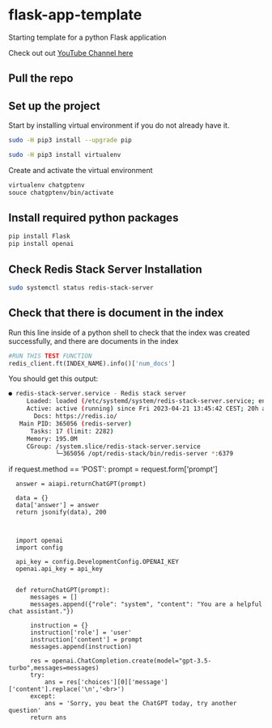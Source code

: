# flask-app-template
Starting template for a python Flask application

Check out out [YouTube Channel here](https://www.youtube.com/c/SkoloOnline)

## Pull the repo

## Set up the project
Start by installing virtual environment if you do not already have it.

```sh
sudo -H pip3 install --upgrade pip

sudo -H pip3 install virtualenv
```

Create and activate the virtual environment

```sh
virtualenv chatgptenv
souce chatgptenv/bin/activate
```

## Install required python packages

```sh
pip install Flask
pip install openai
```


## Check Redis Stack Server Installation
```sh
sudo systemctl status redis-stack-server
```

## Check that there is document in the index
Run this line inside of a python shell to check that the index was created successfully, and there are documents in the index

```py
#RUN THIS TEST FUNCTION
redis_client.ft(INDEX_NAME).info()['num_docs']
```


You should get this output:
```sh
● redis-stack-server.service - Redis stack server
     Loaded: loaded (/etc/systemd/system/redis-stack-server.service; enabled; vendor preset: ......
     Active: active (running) since Fri 2023-04-21 13:45:42 CEST; 20h ago
       Docs: https://redis.io/
   Main PID: 365056 (redis-server)
      Tasks: 17 (limit: 2282)
     Memory: 195.0M
     CGroup: /system.slice/redis-stack-server.service
             └─365056 /opt/redis-stack/bin/redis-server *:6379
````




<script>
$("#gpt-button").click(function(){
  var question  = $("#chat-input").val();

  let html_data = '';
  html_data += `<a href="#" class="list-group-item list-group-item-action d-flex gap-3 py-3">
    <img src="{{ url_for('static', filename='images/favicon.png') }}" alt="twbs" width="32" height="32" class="rounded-circle flex-shrink-0">
    <div class="d-flex gap-2 w-100 justify-content-between">
      <div>
        <p class="mb-0 opacity-75">${question}</p>
      </div>
    </div>
  </a>`

  $('#list-group').append(html_data);
  $("#chat-input").val('');

  //Make the AJAX Call to Server
  $.ajax({
      type: "POST",
      url: "/",
      data: {'prompt': question },
      success: function (data) {
        let gpt_data = '';
        gpt_data += `<a href="#" class="list-group-item list-group-item-action d-flex gap-3 py-3">
          <img src="https://digital-practice.ams3.cdn.digitaloceanspaces.com/static%2Fapp%2Fimg%2Fopenai-logo.png" alt="twbs" width="32" height="32" class="rounded-circle flex-shrink-0">
          <div class="d-flex gap-2 w-100 justify-content-between">
            <div>
              <p class="mb-0 opacity-75">${data.answer}</p>
            </div>
          </div>
        </a>`
        $('#list-group').append(gpt_data);
      }
    });

  });



</script>


if request.method == 'POST':
      prompt = request.form['prompt']

      answer = aiapi.returnChatGPT(prompt)

      data = {}
      data['answer'] = answer
      return jsonify(data), 200



      import openai
      import config

      api_key = config.DevelopmentConfig.OPENAI_KEY
      openai.api_key = api_key


      def returnChatGPT(prompt):
          messages = []
          messages.append({"role": "system", "content": "You are a helpful chat assistant."})

          instruction = {}
          instruction['role'] = 'user'
          instruction['content'] = prompt
          messages.append(instruction)

          res = openai.ChatCompletion.create(model="gpt-3.5-turbo",messages=messages)
          try:
              ans = res['choices'][0]['message']['content'].replace('\n','<br>')
          except:
              ans = 'Sorry, you beat the ChatGPT today, try another question'
          return ans
